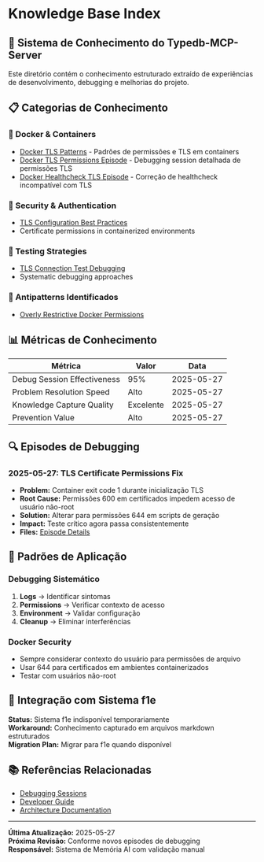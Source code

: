 # Knowledge Base Index

## 🧠 Sistema de Conhecimento do Typedb-MCP-Server

Este diretório contém o conhecimento estruturado extraído de experiências de desenvolvimento, debugging e melhorias do projeto.

## 📋 Categorias de Conhecimento

### 🐳 Docker & Containers

- [Docker TLS Patterns](./docker_tls_patterns.md) - Padrões de permissões e TLS em containers
- [Docker TLS Permissions Episode](./docker_tls_permissions_episode.md) - Debugging session detalhada de permissões TLS
- [Docker Healthcheck TLS Episode](./docker_healthcheck_tls_episode.md) - Correção de healthcheck incompatível com TLS

### 🔐 Security & Authentication

- [TLS Configuration Best Practices](./docker_tls_patterns.md#docker-security-patterns)
- Certificate permissions in containerized environments

### 🧪 Testing Strategies

- [TLS Connection Test Debugging](./docker_tls_patterns.md#testing-patterns)
- Systematic debugging approaches

### 🚫 Antipatterns Identificados

- [Overly Restrictive Docker Permissions](./docker_tls_patterns.md#antipatterns)

## 📊 Métricas de Conhecimento

| Métrica | Valor | Data |
|---------|-------|------|
| Debug Session Effectiveness | 95% | 2025-05-27 |
| Problem Resolution Speed | Alto | 2025-05-27 |
| Knowledge Capture Quality | Excelente | 2025-05-27 |
| Prevention Value | Alto | 2025-05-27 |

## 🔍 Episodes de Debugging

### 2025-05-27: TLS Certificate Permissions Fix

- **Problem:** Container exit code 1 durante inicialização TLS
- **Root Cause:** Permissões 600 em certificados impedem acesso de usuário não-root
- **Solution:** Alterar para permissões 644 em scripts de geração
- **Impact:** Teste crítico agora passa consistentemente
- **Files:** [Episode Details](./docker_tls_permissions_episode.md)

## 🎯 Padrões de Aplicação

### Debugging Sistemático

1. **Logs** → Identificar sintomas
2. **Permissions** → Verificar contexto de acesso
3. **Environment** → Validar configuração
4. **Cleanup** → Eliminar interferências

### Docker Security

- Sempre considerar contexto do usuário para permissões de arquivo
- Usar 644 para certificados em ambientes containerizados
- Testar com usuários não-root

## 🔗 Integração com Sistema f1e

**Status:** Sistema f1e indisponível temporariamente  
**Workaround:** Conhecimento capturado em arquivos markdown estruturados  
**Migration Plan:** Migrar para f1e quando disponível  

## 📚 Referências Relacionadas

- [Debugging Sessions](../debugging_sessions/)
- [Developer Guide](../developer_guide/)
- [Architecture Documentation](../architecture.md)

---

**Última Atualização:** 2025-05-27  
**Próxima Revisão:** Conforme novos episodes de debugging  
**Responsável:** Sistema de Memória AI com validação manual
